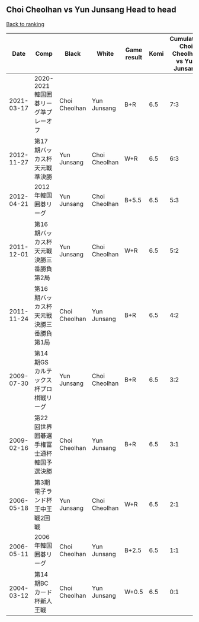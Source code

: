 ## Choi Cheolhan vs Yun Junsang Head to head

[Back to ranking](../../index.md)




| **Date** | **Comp** | **Black** | **White** | **Game result** | **Komi** | **Cumulative Choi Cheolhan vs Yun Junsang** | **Choi Cheolhan streak** | **Yun Junsang streak** | 
| --- | --- | --- | --- | --- | --- | --- | --- | --- |
| 2021-03-17 | 2020-2021韓国囲碁リーグ準プレーオフ | Choi Cheolhan | Yun Junsang | B+R | 6.5 | 7:3 | 2 | 0 | 
| 2012-11-27 | 第17期バッカス杯天元戦準決勝 | Yun Junsang | Choi Cheolhan | W+R | 6.5 | 6:3 | 1 | 0 | 
| 2012-04-21 | 2012年韓国囲碁リーグ | Yun Junsang | Choi Cheolhan | B+5.5 | 6.5 | 5:3 | 0 | 1 | 
| 2011-12-01 | 第16期バッカス杯天元戦決勝三番勝負第2局 | Yun Junsang | Choi Cheolhan | W+R | 6.5 | 5:2 | 2 | 0 | 
| 2011-11-24 | 第16期バッカス杯天元戦決勝三番勝負第1局 | Choi Cheolhan | Yun Junsang | B+R | 6.5 | 4:2 | 1 | 0 | 
| 2009-07-30 | 第14期GSカルテックス杯プロ棋戦リーグ | Yun Junsang | Choi Cheolhan | B+R | 6.5 | 3:2 | 0 | 1 | 
| 2009-02-16 | 第22回世界囲碁選手権富士通杯韓国予選決勝 | Choi Cheolhan | Yun Junsang | B+R | 6.5 | 3:1 | 3 | 0 | 
| 2006-05-18 | 第3期電子ランド杯王中王戦2回戦 | Yun Junsang | Choi Cheolhan | W+R | 6.5 | 2:1 | 2 | 0 | 
| 2006-05-11 | 2006年韓国囲碁リーグ | Choi Cheolhan | Yun Junsang | B+2.5 | 6.5 | 1:1 | 1 | 0 | 
| 2004-03-12 | 第14期BCカード杯新人王戦 | Choi Cheolhan | Yun Junsang | W+0.5 | 6.5 | 0:1 | 0 | 1 |





